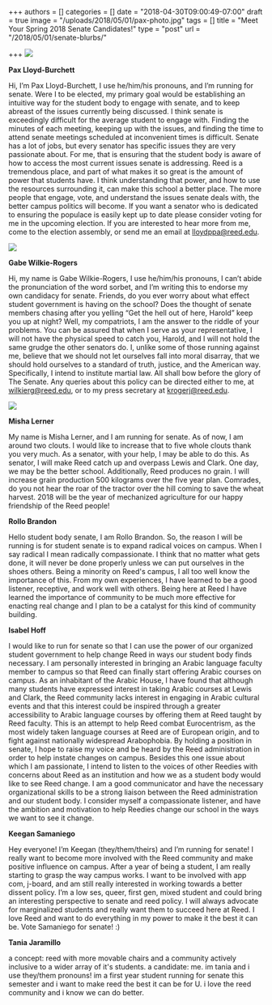 +++
authors = []
categories = []
date = "2018-04-30T09:00:49-07:00"
draft = true
image = "/uploads/2018/05/01/pax-photo.jpg"
tags = []
title = "Meet Your Spring 2018 Senate Candidates!"
type = "post"
url = "/2018/05/01/senate-blurbs/"

+++
![](/uploads/2018/05/01/pax-photo.jpg)

**Pax Lloyd-Burchett**

Hi, I’m Pax Lloyd-Burchett, I use he/him/his pronouns, and I’m running for senate. Were I to be elected, my primary goal would be establishing an intuitive way for the student body to engage with senate, and to keep abreast of the issues currently being discussed. I think senate is exceedingly difficult for the average student to engage with. Finding the minutes of each meeting, keeping up with the issues, and finding the time to attend senate meetings scheduled at inconvenient times is difficult. Senate has a lot of jobs, but every senator has specific issues they are very passionate about. For me, that is ensuring that the student body is aware of how to access the most current issues senate is addressing. Reed is a tremendous place, and part of what makes it so great is the amount of power that students have. I think understanding that power, and how to use the resources surrounding it, can make this school a better place. The more people that engage, vote, and understand the issues senate deals with, the better campus politics will become. If you want a senator who is dedicated to ensuring the populace is easily kept up to date please consider voting for me in the upcoming election. If you are interested to hear more from me, come to the election assembly, or send me an email at [lloydppa@reed.edu](mailto:lloydppa@reed.edu).

![](/uploads/2018/05/01/gabe-photo.jpg)

**Gabe Wilkie-Rogers**

Hi, my name is Gabe Wilkie-Rogers, I use he/him/his pronouns, I can’t abide the pronunciation of the word sorbet, and I’m writing this to endorse my own candidacy for senate. Friends, do you ever worry about what effect student government is having on the school? Does the thought of senate members chasing after you yelling “Get the hell out of here, Harold” keep you up at night? Well, my compatriots, I am the answer to the riddle of your problems. You can be assured that when I serve as your representative, I will not have the physical speed to catch you, Harold, and I will not hold the same grudge the other senators do. I, unlike some of those running against me, believe that we should not let ourselves fall into moral disarray, that we should hold ourselves to a standard of truth, justice, and the American way. Specifically, I intend to institute martial law. All shall bow before the glory of The Senate. Any queries about this policy can be directed either to me, at [wilkierg@reed.edu](mailto:wilkierg@reed.edu), or to my press secretary at [krogerj@reed.edu](mailto:krogerj@reed.edu).

![](/uploads/2018/05/01/misha-photo.jpg)

**Misha Lerner**

My name is Misha Lerner, and I am running for senate. As of now, I am around two clouts. I would like to increase that to five whole clouts thank you very much. As a senator, with your help, I may be able to do this. As senator, I will make Reed catch up and overpass Lewis and Clark. One day, we may be the better school. Additionally, Reed produces no grain. I will increase grain production 500 kilograms over the five year plan. Comrades, do you not hear the roar of the tractor over the hill coming to save the wheat harvest. 2018 will be the year of mechanized agriculture for our happy friendship of the Reed people!

**Rollo Brandon**

Hello student body senate, I am Rollo Brandon. So, the reason I will be running is for student senate is to expand radical voices on campus. When I say radical I mean radically compassionate. I think that no matter what gets done, it will never be done properly unless we can put ourselves in the shoes others. Being a minority on Reed's campus, I all too well know the importance of this. From my own experiences, I have learned to be a good listener, receptive, and work well with others. Being here at Reed I have learned the importance of community to be much more effective for enacting real change and I plan to be a catalyst for this kind of community building.

**Isabel Hoff**

I would like to run for senate so that I can use the power of our organized student government to help change Reed in ways our student body finds necessary. I am personally interested in bringing an Arabic language faculty member to campus so that Reed can finally start offering Arabic courses on campus. As an inhabitant of the Arabic House, I have found that although many students have expressed interest in taking Arabic courses at Lewis and Clark, the Reed community lacks interest in engaging in Arabic cultural events and that this interest could be inspired through a greater accessibility to Arabic language courses by offering them at Reed taught by Reed faculty. This is an attempt to help Reed combat Eurocentrism, as the most widely taken language courses at Reed are of European origin, and to fight against nationally widespread Arabophobia. By holding a position in senate, I hope to raise my voice and be heard by the Reed administration in order to help instate changes on campus. Besides this one issue about which I am passionate, I intend to listen to the voices of other Reedies with concerns about Reed as an institution and how we as a student body would like to see Reed change. I am a good communicator and have the necessary organizational skills to be a strong liaison between the Reed administration and our student body. I consider myself a compassionate listener, and have the ambition and motivation to help Reedies change our school in the ways we want to see it change.

**Keegan Samaniego**

Hey  everyone! I’m Keegan (they/them/theirs) and I’m running for senate! I  really want to become more involved with the Reed community and make  positive influence on campus. After a year of being a student, I am  really starting to grasp the way campus works. I want to be involved  with app com, j-board, and am still really interested in working towards  a better dissent policy. I’m a low ses, queer, first gen, mixed student and could bring an  interesting perspective to senate and reed policy. I will always  advocate for marginalized students and really want them to succeed here  at Reed. I love Reed and want to do everything in my power to make it  the best it can be. Vote Samaniego for senate! :)

**Tania Jaramillo**

a concept: reed with more movable chairs and a community actively inclusive to a wider array of it's students. a candidate: me. im tania and i use they/them pronouns! im a first year student running for senate this semester and i want to make reed the best it can be for U. i love the reed community and i know we can do better. 